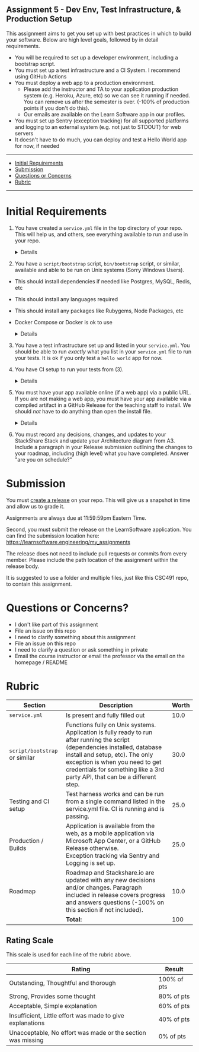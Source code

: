 Assignment 5 - Dev Env, Test Infrastructure, & Production Setup
---

This assignment aims to get you set up with best practices in which to build your software. Below are high level goals, followed by in detail requirements.

- You will be required to set up a developer environment, including a bootstrap script.
- You must set up a test infrastructure and a CI System. I recommend using GitHub Actions
- You must deploy a web app to a production environment.
  - Please add the instructor and TA to your application production system (e.g. Heroku, Azure, etc) so we can see it running if needed. You can remove us after the semester is over. (-100% of production points if you don't do this). 
  - Our emails are available on the Learn Software app in our profiles.
- You must set up Sentry (exception tracking) for all supported platforms and logging to an external system (e.g. not just to STDOUT) for web servers 
- It doesn't have to do much, you can deploy and test a Hello World app for now, if needed

---

- [Initial Requirements](#initial-requirements)
- [Submission](#submission)
- [Questions or Concerns](#questions-or-concerns)
- [Rubric](#rubric)

---

# Initial Requirements

1. You have created a `service.yml` file in the top directory of your repo. This will help us, and others, see everything available to run and use in your repo.

    <details style="margin-bottom: 1em" markdown="1"><div class="details-box" markdown="1">

    ```yaml 
    tools:
      exceptions: https://...
      logging: https://...
      ci: https://...

    services:
      production: https://...
      production_dashboard: https://
      staging: ...

    docs:
      getting_started: https://...
      
    commands:
      bootstrap: script/bootstrap
      database:
        create: bin/rails db:create
        migrate: bin/rails db:migrate
      server: bin/rails server
    ```

    This should serve as an example. These kinds of files can help you debug, record links to docs, services, tools, and more.

    While this is less useful with one app, in an organization with many apps this can be crucial to remembering and finding information.

    <h4>Examples:</h4>

    - [F2019 Team Klutch - Javascript](https://github.com/dcsil/klutch/blob/master/app/service.yml)
    - [Team App - Rails/Ruby](https://github.com/dcsil/team_app/blob/master/service.yml)

    </div></details>

2. You have a `script/bootstrap` script, `bin/bootstrap` script, or similar, available and able to be run on Unix systems (Sorry Windows Users).
  - This should install dependencies if needed like Postgres, MySQL, Redis, etc
  - This should install any languages required
  - This should install any packages like Rubygems, Node Packages, etc
  - Docker Compose or Docker is ok to use

    <details style="margin-bottom: 1em" markdown="1"><div class="details-box" markdown="1">

      Write a script named `script/bootstrap`, it should setup much of your system for you.

      It is fine if the script targets one operating system (mac, linux, or windows).
      
      Make note of this script in the README of your app. If you have a getting started guide, this can be in there but you should make sure that that guide is mentioned in the README.
      
      Docker and Docker Compose is a good option here

      <h4>Examples:</h4>

      - [Javascript and Node](https://github.com/integrations/jira/blob/master/script/bootstrap)
        - this uses `brew bundle`, which comes from https://brew.sh/
        - `brew bundle` installed everything from the [`Brewfile`](https://github.com/integrations/jira/blob/master/Brewfile)
      - [Ruby and Rails, Team App](https://github.com/dcsil/team_app/blob/master/bin/bootstrap)
        - this uses some custom install scripts to try and minimally impact the system
        - it installs all languages, dependencies, and databases that it needs
        - then it creates and migrates the database so it's ready to use

    </div></details>

3. You have a test infrastructure set up and listed in your `service.yml`. You should be able to run _exactly_ what you list in your `service.yml` file to run your tests. It is ok if you only test a `hello world` app for now.
4. You have CI setup to run your tests from (3).


    <details style="margin-bottom: 1em" markdown="1"><div class="details-box" markdown="1">

      I recommend [GitHub Actions CI](https://help.github.com/en/actions/automating-your-workflow-with-github-actions).

      <h4>Examples:</h4>

      - [Javascript example for GitHub Actions CI](https://github.com/integrations/jira/pull/295)
      - [Node example for GitHub Actions CI](https://github.com/dcsil/klutch/blob/master/.github/workflows/nodejs.yml)
      - [Ionic example for GitHub Actions CI](https://github.com/dcsil/klutch/blob/master/.github/workflows/ionic.yml)
      - [Ruby example for GitHub Actions CI](https://github.com/dcsil/team_app/blob/master/.github/workflows/ruby.yml)

    </div></details>

5. You must have your app available online (if a web app) via a public URL. If you are not making a web app, you must have your app available via a compiled artifact in a GitHub Release for the teaching staff to install. We should *not* have to do anything than open the install file.

    <details style="margin-bottom: 1em" markdown="1"><div class="details-box" markdown="1">

      You can deploy to Heroku really easily with Ruby, Javascript, Python, Go, PHP, and other languages.
        - You only need the hobby dyno
        - I would recommend Postgres as there is a free hobby database you can use
        - This is not good to host your machine learning experiments
        - It is included in your [GitHub Student Pack](https://education.github.com/pack)

      - [DigitalOcean](https://digitalocean.com), [Amazon AWS](https://aws.amazon.com/), and [Microsoft Azure](https://azure.microsoft.com/en-us/) are other options and also included

    </div></details>

6. You must record any decisions, changes, and updates to your StackShare Stack and update your Architecture diagram from A3. Include a paragraph in your Release submission outlining the changes to your roadmap, including (high level) what you have completed. Answer "are you on schedule?"

# Submission

You must [create a release](https://help.github.com/en/articles/creating-releases) on your repo.
This will give us a snapshot in time and allow us to grade it.

Assignments are always due at 11:59:59pm Eastern Time.

Second, you must submit the release on the LearnSoftware application. You can find the submission location here: https://learnsoftware.engineering/my_assignments

The release does not need to include pull requests or commits from every member. Please include the path location of the assignment within the release body.

It is suggested to use a folder and multiple files, just like this CSC491 repo, to contain this assignment.
 
# Questions or Concerns?

- I don't like part of this assignment
 - File an issue on this repo
- I need to clarify something about this assignment
 - File an issue on this repo
- I need to clarify a question or ask something in private
 - Email the course instructor or email the professor via the email on the homepage / README

# Rubric
 
<!-- RUBRIC START --> 

| Section | Description | Worth |
| --- | --- | --- |
| `service.yml` | Is present and fully filled out | 10.0 |
| `script/bootstrap` or similar | Functions fully on Unix systems. Application is fully ready to run after running the script (dependencies installed, database install and setup, etc). The only exception is when you need to get credentials for something like a 3rd party API, that can be a different step. | 30.0 |
| Testing and CI setup | Test harness works and can be run from a single command listed in the service.yml file. CI is running and is passing. | 25.0 |
| Production / Builds | Application is available from the web, as a mobile application via Microsoft App Center, or a GitHub Release otherwise.<br>Exception tracking via Sentry and Logging is set up. | 25.0 |
| Roadmap | Roadmap and Stackshare.io are updated with any new decisions and/or changes. Paragraph included in release covers progress and answers questions (-100% on this section if not included). | 10.0 |
| | **Total:** | 100 |

 <!-- RUBRIC END -->

## Rating Scale

This scale is used for each line of the rubric above.


| Rating | Result |
| --- | --- |
| Outstanding, Thoughtful and thorough | 100% of pts | 
| Strong, Provides some thought | 80% of pts |
| Acceptable, Simple explanation | 60% of pts |
| Insufficient, Little effort was made to give explanations | 40% of pts |
| Unacceptable, No effort was made or the section was missing | 0% of pts |

